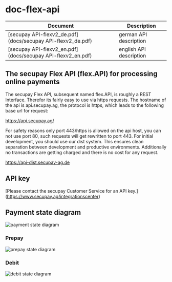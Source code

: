 doc-flex-api
============

| Document | Description
| ----- | ------
| [secupay API-flexv2_de.pdf](docs/secupay API-flexv2_de.pdf) | german API description
| [secupay API-flexv2_en.pdf](docs/secupay API-flexv2_en.pdf) | english API description

## The secupay Flex API (flex.API) for processing online payments

The secupay Flex API, subsequent named flex.API, is roughly a REST Interface. Therefor its fairly easy to use via https requests.
The hostname of the api is api.secupay.ag, the protocol is https, which leads to the following base url for request:

https://api.secupay.ag/

For safety reasons only port 443/https is allowed on the api host, you can not use port 80, such requests will get rewritten to port 443.
For initial development, you should use our dist system. This ensures clean separation between development and productive environments. 
Additionally no transactions are getting charged and there is no cost for any request.

https://api-dist.secupay-ag.de

## API key
[Please contact the secupay Customer Service for an API key.] (https://www.secupay.ag/integrationscenter)

## Payment state diagram
![payment state diagram](https://www.lucidchart.com/publicSegments/view/1365d9d7-41b8-4ab9-8c9a-65c4eb8d9c64/image.png)

### Prepay
![prepay state diagram](https://www.lucidchart.com/publicSegments/view/833667a7-1db6-434d-be42-d8ebd8f9d480/image.png?v=1)

### Debit
![debit state diagram](https://www.lucidchart.com/publicSegments/view/c85da5c0-9b84-4795-a3d3-478eb3468de6/image.png?v=1)
